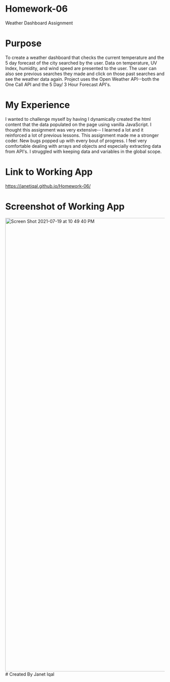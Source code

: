 # Homework-06
Weather Dashboard Assignment
# Purpose
To create a weather dashboard that checks the current temperature and the 5 day forecast of the city searched by the user. Data on temperature, UV Index, humidity, and wind speed are presented to the user. The user can also see previous searches they made and click on those past searches and see the weather data again. Project uses the Open Weather API--both the One Call API and the 5 Day/ 3 Hour Forecast API's. 
# My Experience
I wanted to challenge myself by having I dynamically created the html content that the data populated on the page using vanilla JavaScript. I thought this assignment was very extensive-- I learned a lot and it reinforced a lot of previous lessons. This assignment made me a stronger coder. New bugs popped up with every bout of progress. I feel very comfortable dealing with arrays and objects and especially extracting data from API's. I struggled with keeping data and variables in the global scope.
# Link to Working App
https://janetiqal.github.io/Homework-06/
# Screenshot of Working App
<img width="1429" alt="Screen Shot 2021-07-19 at 10 49 40 PM" src="https://user-images.githubusercontent.com/84414488/126261596-629fc3cd-f30e-4d18-8870-f39bbd512ef9.png">
# Created By
Janet Iqal
